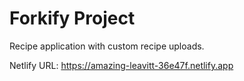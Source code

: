 # Forkify Project

Recipe application with custom recipe uploads.

Netlify URL: https://amazing-leavitt-36e47f.netlify.app
